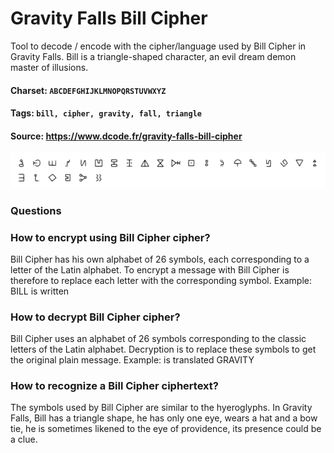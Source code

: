 # Gravity Falls Bill Cipher
Tool to decode / encode with the cipher/language used by Bill Cipher in Gravity Falls. Bill is a triangle-shaped character, an evil dream demon master of illusions.

#### Charset: `ABCDEFGHIJKLMNOPQRSTUVWXYZ`

#### Tags: `bill, cipher, gravity, fall, triangle`

#### Source: https://www.dcode.fr/gravity-falls-bill-cipher

![combined](./combined.png)

### Questions

### How to encrypt using Bill Cipher cipher?
Bill Cipher has his own alphabet of 26 symbols, each corresponding to a letter of the Latin alphabet. To encrypt a message with Bill Cipher is therefore to replace each letter with the corresponding symbol. Example: BILL is written

### How to decrypt Bill Cipher cipher?
Bill Cipher uses an alphabet of 26 symbols corresponding to the classic letters of the Latin alphabet. Decryption is to replace these symbols to get the original plain message. Example:  is translated GRAVITY

### How to recognize a Bill Cipher ciphertext?
The symbols used by Bill Cipher are similar to the hyeroglyphs. In Gravity Falls, Bill has a triangle shape, he has only one eye, wears a hat and a bow tie, he is sometimes likened to the eye of providence, its presence could be a clue.

